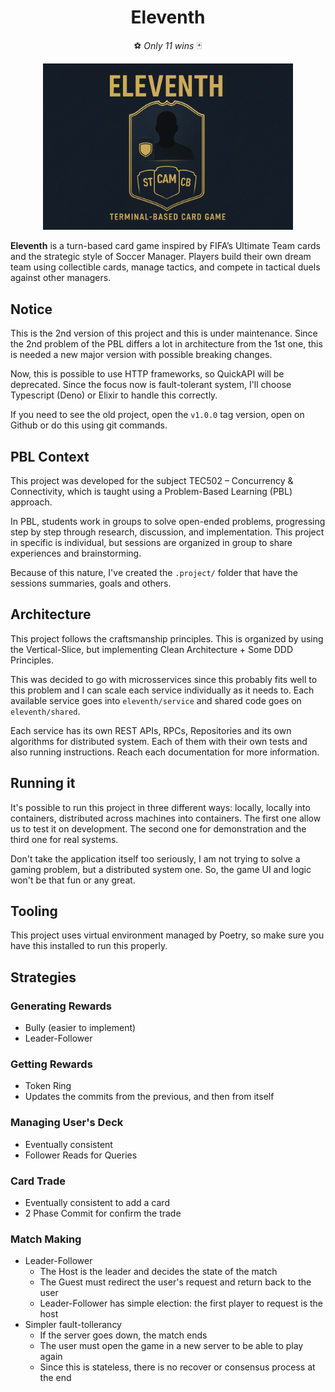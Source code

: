 <h1 align="center">Eleventh</h1>

<p align="center">⚽ <em>Only 11 wins</em> 🃏</p>

<p align="center">
    <img src=".project/images/cover.png" alt="Eleventh Cover" width="400" style="max-width:100%;">
</p>

**Eleventh** is a turn-based card game inspired by FIFA’s Ultimate Team cards and the strategic style of Soccer Manager.
Players build their own dream team using collectible cards, manage tactics, and compete in tactical duels against other managers. 


## Notice

This is the 2nd version of this project and this is under maintenance.
Since the 2nd problem of the PBL differs a lot in architecture from the 1st one,
this is needed a new major version with possible breaking changes.

Now, this is possible to use HTTP frameworks, so QuickAPI will be deprecated.
Since the focus now is fault-tolerant system, I'll choose Typescript (Deno) or Elixir
to handle this correctly.

If you need to see the old project, open the `v1.0.0` tag version,
open on Github or do this using git commands.


## PBL Context

This project was developed for the subject TEC502 – Concurrency & Connectivity, which is taught using a Problem-Based Learning (PBL) approach.

In PBL, students work in groups to solve open-ended problems, progressing step by step through research, discussion, and implementation. This project in specific is individual, but sessions are organized in group to share experiences and brainstorming.

Because of this nature, I've created the `.project/` folder that have the sessions summaries, goals and others.


## Architecture

This project follows the craftsmanship principles. This is organized by using the Vertical-Slice, but implementing Clean Architecture + Some DDD Principles.

This was decided to go with microsservices since this probably fits well to this problem and I can scale each service individually as it needs to. Each available service goes into `eleventh/service` and shared code goes on `eleventh/shared`.

Each service has its own REST APIs, RPCs, Repositories and its own algorithms for distributed system. Each of them with their own tests and also running instructions. Reach each documentation for more information.

## Running it

It's possible to run this project in three different ways: locally, locally into containers, distributed across machines into containers. The first one allow us to test it on development. The second one for demonstration and the third one for real systems.

Don't take the application itself too seriously, I am not trying to solve a gaming problem, but a distributed system one. So, the game UI and logic won't be that fun or any great.

## Tooling

This project uses virtual environment managed by Poetry, so make sure you have this installed to run this properly.


## Strategies

### Generating Rewards

- Bully (easier to implement)
- Leader-Follower

### Getting Rewards

- Token Ring
- Updates the commits from the previous, and then from itself

### Managing User's Deck

- Eventually consistent
- Follower Reads for Queries

### Card Trade

- Eventually consistent to add a card
- 2 Phase Commit for confirm the trade

### Match Making

- Leader-Follower
  - The Host is the leader and decides the state of the match
  - The Guest must redirect the user's request and return back to the user
  - Leader-Follower has simple election: the first player to request is the host
- Simpler fault-tollerancy
  - If the server goes down, the match ends
  - The user must open the game in a new server to be able to play again
  - Since this is stateless, there is no recover or consensus process at the end